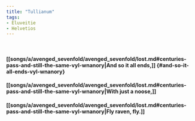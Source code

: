 ```yaml
---
title: "Tullianum"
tags:
- Eluveitie
- Helvetios
---
```

&nbsp;
#### [[songs/a/avenged_sevenfold/avenged_sevenfold/lost.md#centuries-pass-and-still-the-same-vyl-wnanory|And so it all ends,]] {#and-so-it-all-ends-vyl-wnanory}
#### [[songs/a/avenged_sevenfold/avenged_sevenfold/lost.md#centuries-pass-and-still-the-same-vyl-wnanory|With just a noose,]]
#### [[songs/a/avenged_sevenfold/avenged_sevenfold/lost.md#centuries-pass-and-still-the-same-vyl-wnanory|Fly raven, fly.]]
